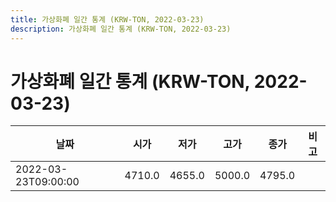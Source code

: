 ```yaml
---
title: 가상화폐 일간 통계 (KRW-TON, 2022-03-23)
description: 가상화폐 일간 통계 (KRW-TON, 2022-03-23)
---
```


가상화폐 일간 통계 (KRW-TON, 2022-03-23)
===

|날짜|시가|저가|고가|종가|비고|
|--|--|--|--|--|--|
|2022-03-23T09:00:00|4710.0|4655.0|5000.0|4795.0|    |
